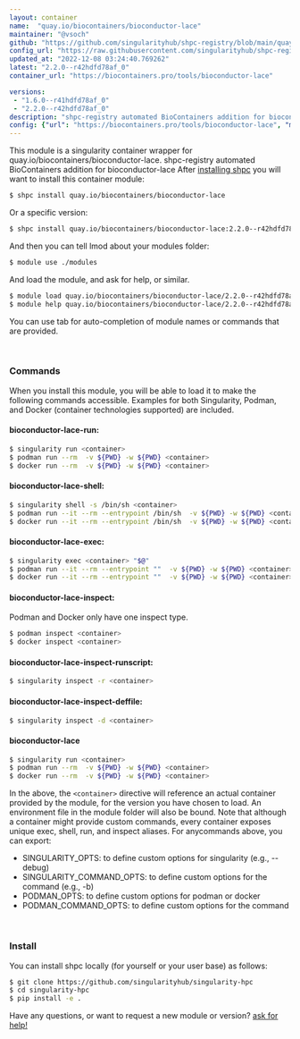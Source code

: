```yaml
---
layout: container
name:  "quay.io/biocontainers/bioconductor-lace"
maintainer: "@vsoch"
github: "https://github.com/singularityhub/shpc-registry/blob/main/quay.io/biocontainers/bioconductor-lace/container.yaml"
config_url: "https://raw.githubusercontent.com/singularityhub/shpc-registry/main/quay.io/biocontainers/bioconductor-lace/container.yaml"
updated_at: "2022-12-08 03:24:40.769262"
latest: "2.2.0--r42hdfd78af_0"
container_url: "https://biocontainers.pro/tools/bioconductor-lace"

versions:
 - "1.6.0--r41hdfd78af_0"
 - "2.2.0--r42hdfd78af_0"
description: "shpc-registry automated BioContainers addition for bioconductor-lace"
config: {"url": "https://biocontainers.pro/tools/bioconductor-lace", "maintainer": "@vsoch", "description": "shpc-registry automated BioContainers addition for bioconductor-lace", "latest": {"2.2.0--r42hdfd78af_0": "sha256:b2dacc60fe0f9274b0b56c28cbcb49a546e76a3912bdb5056c37752e43331c85"}, "tags": {"1.6.0--r41hdfd78af_0": "sha256:8ae85d97e6b6c2582a75c811bedb146c1108b3edeaa46a63be73b3d25a1cbf5d", "2.2.0--r42hdfd78af_0": "sha256:b2dacc60fe0f9274b0b56c28cbcb49a546e76a3912bdb5056c37752e43331c85"}, "docker": "quay.io/biocontainers/bioconductor-lace"}
---
```


This module is a singularity container wrapper for quay.io/biocontainers/bioconductor-lace.
shpc-registry automated BioContainers addition for bioconductor-lace
After [installing shpc](#install) you will want to install this container module:


```bash
$ shpc install quay.io/biocontainers/bioconductor-lace
```

Or a specific version:

```bash
$ shpc install quay.io/biocontainers/bioconductor-lace:2.2.0--r42hdfd78af_0
```

And then you can tell lmod about your modules folder:

```bash
$ module use ./modules
```

And load the module, and ask for help, or similar.

```bash
$ module load quay.io/biocontainers/bioconductor-lace/2.2.0--r42hdfd78af_0
$ module help quay.io/biocontainers/bioconductor-lace/2.2.0--r42hdfd78af_0
```

You can use tab for auto-completion of module names or commands that are provided.

<br>

### Commands

When you install this module, you will be able to load it to make the following commands accessible.
Examples for both Singularity, Podman, and Docker (container technologies supported) are included.

#### bioconductor-lace-run:

```bash
$ singularity run <container>
$ podman run --rm  -v ${PWD} -w ${PWD} <container>
$ docker run --rm  -v ${PWD} -w ${PWD} <container>
```

#### bioconductor-lace-shell:

```bash
$ singularity shell -s /bin/sh <container>
$ podman run --it --rm --entrypoint /bin/sh  -v ${PWD} -w ${PWD} <container>
$ docker run --it --rm --entrypoint /bin/sh  -v ${PWD} -w ${PWD} <container>
```

#### bioconductor-lace-exec:

```bash
$ singularity exec <container> "$@"
$ podman run --it --rm --entrypoint ""  -v ${PWD} -w ${PWD} <container> "$@"
$ docker run --it --rm --entrypoint ""  -v ${PWD} -w ${PWD} <container> "$@"
```

#### bioconductor-lace-inspect:

Podman and Docker only have one inspect type.

```bash
$ podman inspect <container>
$ docker inspect <container>
```

#### bioconductor-lace-inspect-runscript:

```bash
$ singularity inspect -r <container>
```

#### bioconductor-lace-inspect-deffile:

```bash
$ singularity inspect -d <container>
```



#### bioconductor-lace

```bash
$ singularity run <container>
$ podman run --rm  -v ${PWD} -w ${PWD} <container>
$ docker run --rm  -v ${PWD} -w ${PWD} <container>
```


In the above, the `<container>` directive will reference an actual container provided
by the module, for the version you have chosen to load. An environment file in the
module folder will also be bound. Note that although a container
might provide custom commands, every container exposes unique exec, shell, run, and
inspect aliases. For anycommands above, you can export:

 - SINGULARITY_OPTS: to define custom options for singularity (e.g., --debug)
 - SINGULARITY_COMMAND_OPTS: to define custom options for the command (e.g., -b)
 - PODMAN_OPTS: to define custom options for podman or docker
 - PODMAN_COMMAND_OPTS: to define custom options for the command

<br>

### Install

You can install shpc locally (for yourself or your user base) as follows:

```bash
$ git clone https://github.com/singularityhub/singularity-hpc
$ cd singularity-hpc
$ pip install -e .
```

Have any questions, or want to request a new module or version? [ask for help!](https://github.com/singularityhub/singularity-hpc/issues)